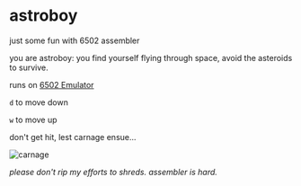 # astroboy

just some fun with 6502 assembler

you are astroboy: you find yourself flying through space, avoid the asteroids to survive.

runs on [6502 Emulator](https://matrix.senecapolytechnic.ca/~chris.tyler/6502/)

`d` to move down

`w` to move up

don't get hit, lest carnage ensue...

![carnage](https://kpunno7.files.wordpress.com/2024/02/image-1.png)


*please don't rip my efforts to shreds. assembler is hard.*
